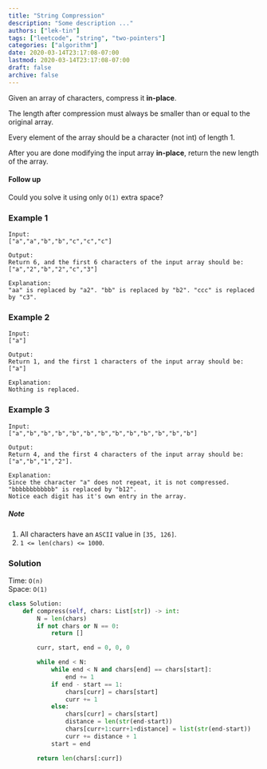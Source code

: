 ```yaml
---
title: "String Compression"
description: "Some description ..."
authors: ["lek-tin"]
tags: ["leetcode", "string", "two-pointers"]
categories: ["algorithm"]
date: 2020-03-14T23:17:08-07:00
lastmod: 2020-03-14T23:17:08-07:00
draft: false
archive: false
---
```

Given an array of characters, compress it **in-place**.  

The length after compression must always be smaller than or equal to the original array.  

Every element of the array should be a character (not int) of length 1.  

After you are done modifying the input array **in-place**, return the new length of the array.  

#### Follow up

Could you solve it using only `O(1)` extra space?

### Example 1

```
Input:
["a","a","b","b","c","c","c"]

Output:
Return 6, and the first 6 characters of the input array should be: ["a","2","b","2","c","3"]

Explanation:
"aa" is replaced by "a2". "bb" is replaced by "b2". "ccc" is replaced by "c3".
```

### Example 2

```
Input:
["a"]

Output:
Return 1, and the first 1 characters of the input array should be: ["a"]

Explanation:
Nothing is replaced.
```

### Example 3

```
Input:
["a","b","b","b","b","b","b","b","b","b","b","b","b"]

Output:
Return 4, and the first 4 characters of the input array should be: ["a","b","1","2"].

Explanation:
Since the character "a" does not repeat, it is not compressed. "bbbbbbbbbbbb" is replaced by "b12".
Notice each digit has it's own entry in the array.
```

##### Note

1. All characters have an `ASCII` value in `[35, 126]`.
2. `1 <= len(chars) <= 1000`.

### Solution

Time: `O(n)`  
Space: `O(1)`  
```python
class Solution:
    def compress(self, chars: List[str]) -> int:
        N = len(chars)
        if not chars or N == 0:
            return []

        curr, start, end = 0, 0, 0

        while end < N:
            while end < N and chars[end] == chars[start]:
                end += 1
            if end - start == 1:
                chars[curr] = chars[start]
                curr += 1
            else:
                chars[curr] = chars[start]
                distance = len(str(end-start))
                chars[curr+1:curr+1+distance] = list(str(end-start))
                curr += distance + 1
            start = end

        return len(chars[:curr])
```